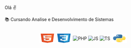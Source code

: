 Olá ✌

📚 Cursando Analise e Desenvolvimento de Sistemas

<div align="center"><br>
  <img align="center" alt="HTML" height="30" width="50" src="https://raw.githubusercontent.com/devicons/devicon/master/icons/html5/html5-original.svg">
  <img align="center" alt="CSS" height="30" width="50" src="https://raw.githubusercontent.com/devicons/devicon/master/icons/css3/css3-original.svg">
  <img align="center" alt="PHP" height="45" width="70" src="https://cdn.jsdelivr.net/gh/devicons/devicon/icons/php/php-original.svg">
  <img align="center" alt="JS" height="30" width="50" src="https://cdn.jsdelivr.net/gh/devicons/devicon/icons/javascript/javascript-original.svg">
  <img align="center" alt="TS" height="30" width="50" src="https://cdn.jsdelivr.net/gh/devicons/devicon/icons/typescript/typescript-original.svg">
  <img align="center" alt="Python" height="30" width="50" src="https://raw.githubusercontent.com/devicons/devicon/master/icons/python/python-original.svg">
</div>
